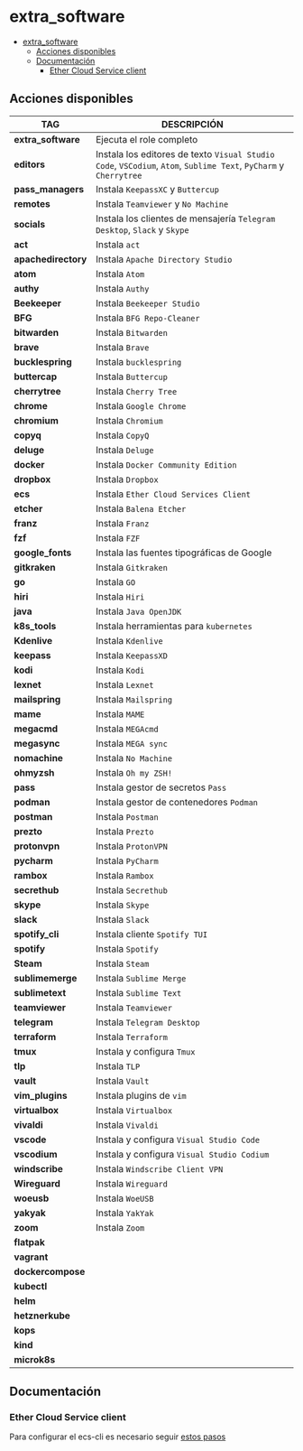 # extra_software

- [extra_software](#extra_software)
  - [Acciones disponibles](#acciones-disponibles)
  - [Documentación](#documentación)
    - [Ether Cloud Service client](#ether-cloud-service-client)

## Acciones disponibles

| **TAG** | **DESCRIPCIÓN** |
|---------|-----------------|
| **extra_software** | Ejecuta el role completo |
| **editors** | Instala los editores de texto `Visual Studio Code`, `VSCodium`, `Atom`, `Sublime Text`, `PyCharm` y `Cherrytree` |
| **pass_managers** | Instala `KeepassXC` y `Buttercup` |
| **remotes** | Instala `Teamviewer` y `No Machine` |
| **socials** | Instala los clientes de mensajería `Telegram Desktop`, `Slack` y `Skype` |
| **act** | Instala `act` |
| **apachedirectory** | Instala `Apache Directory Studio` |
| **atom** | Instala `Atom` |
| **authy** | Instala `Authy` |
| **Beekeeper** | Instala `Beekeeper Studio`|
| **BFG** | Instala `BFG Repo-Cleaner` |
| **bitwarden** | Instala `Bitwarden` |
| **brave** | Instala `Brave` |
| **bucklespring** | Instala `bucklespring` |
| **buttercap** | Instala `Buttercup` |
| **cherrytree** | Instala `Cherry Tree` |
| **chrome** | Instala `Google Chrome` |
| **chromium** | Instala `Chromium` |
| **copyq** | Instala `CopyQ` |
| **deluge** | Instala `Deluge` |
| **docker** | Instala `Docker Community Edition` |
| **dropbox** | Instala `Dropbox` |
| **ecs** | Instala `Ether Cloud Services Client` |
| **etcher** | Instala `Balena Etcher` |
| **franz** | Instala `Franz` |
| **fzf** | Instala `FZF` |
| **google_fonts** | Instala las fuentes tipográficas de Google |
| **gitkraken** | Instala `Gitkraken` |
| **go** | Instala `GO` |
| **hiri** | Instala `Hiri` |
| **java** | Instala `Java OpenJDK` |
| **k8s_tools** | Instala herramientas para `kubernetes` |
| **Kdenlive** | Instala `Kdenlive` |
| **keepass** | Instala `KeepassXD` |
| **kodi** | Instala `Kodi` |
| **lexnet** | Instala `Lexnet` |
| **mailspring** | Instala `Mailspring` |
| **mame** | Instala `MAME` |
| **megacmd** | Instala `MEGAcmd` |
| **megasync** | Instala `MEGA sync` |
| **nomachine** | Instala `No Machine` |
| **ohmyzsh** | Instala `Oh my ZSH!` |
| **pass** | Instala gestor de secretos `Pass` |
| **podman** | Instala gestor de contenedores `Podman` |
| **postman** | Instala `Postman` |
| **prezto** | Instala `Prezto` |
| **protonvpn** | Instala `ProtonVPN` |
| **pycharm** | Instala `PyCharm` |
| **rambox** | Instala `Rambox` |
| **secrethub** | Instala `Secrethub` |
| **skype** | Instala `Skype` |
| **slack** | Instala `Slack` |
| **spotify_cli** | Instala cliente `Spotify TUI` |
| **spotify** | Instala `Spotify` |
| **Steam** | Instala `Steam` |
| **sublimemerge** | Instala `Sublime Merge` |
| **sublimetext** | Instala `Sublime Text` |
| **teamviewer** | Instala `Teamviewer` |
| **telegram** | Instala `Telegram Desktop` |
| **terraform** | Instala `Terraform` |
| **tmux** | Instala y configura `Tmux` |
| **tlp** | Instala `TLP` |
| **vault** | Instala `Vault` |
| **vim_plugins** | Instala plugins de `vim` |
| **virtualbox** | Instala `Virtualbox` |
| **vivaldi** | Instala `Vivaldi` |
| **vscode** | Instala y configura `Visual Studio Code` |
| **vscodium** | Instala y configura `Visual Studio Codium` |
| **windscribe** | Instala `Windscribe Client VPN` |
| **Wireguard** | Instala `Wireguard` |
| **woeusb** | Instala `WoeUSB` |
| **yakyak** | Instala `YakYak` |
| **zoom** | Instala `Zoom` |
| **flatpak** | |
| **vagrant** | |
| **dockercompose** | |
| **kubectl** | |
| **helm** | |
| **hetznerkube** | |
| **kops** | |
| **kind** | |
| **microk8s** | |

## Documentación

### Ether Cloud Service client

Para configurar el ecs-cli es necesario seguir [estos pasos](https://platform.bbva.com/en-us/developers/ether-cli/documentation/03-getting-started)
